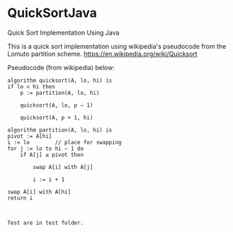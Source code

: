 # QuickSortJava
Quick Sort Implementation Using Java

This is a quick sort implementation using wikipedia's pseudocode from the Lomuto partition scheme.
https://en.wikipedia.org/wiki/Quicksort

Pseudocode (from wikipedia) below:

    algorithm quicksort(A, lo, hi) is
    if lo < hi then
        p := partition(A, lo, hi)
        
        quicksort(A, lo, p – 1)
        
        quicksort(A, p + 1, hi)
        
    algorithm partition(A, lo, hi) is
    pivot := A[hi]
    i := lo        // place for swapping
    for j := lo to hi – 1 do
        if A[j] ≤ pivot then
        
            swap A[i] with A[j]
            
            i := i + 1
            
    swap A[i] with A[hi]
    return i
    
    
    
    Test are in test folder. 

